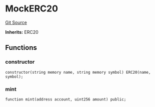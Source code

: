 # MockERC20
[Git Source](https://github.com/w3b3d3v/valocracy-contracts/blob/3c1bb3a5dbf1b0852bacbc7957066c674b876a74/src/mocks/MockERC20.sol)

**Inherits:**
ERC20


## Functions
### constructor


```solidity
constructor(string memory name, string memory symbol) ERC20(name, symbol);
```

### mint


```solidity
function mint(address account, uint256 amount) public;
```

